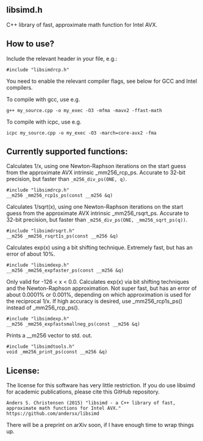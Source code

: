 libsimd.h
----------

C++ library of fast, approximate math function for Intel AVX.

How to use?
----------
Include the relevant header in your file, e.g.:

    #include "libsimdrcp.h"

You need to enable the relevant compiler flags, see below for GCC and Intel compilers.

To compile with gcc, use e.g.

    g++ my_source.cpp -o my_exec -O3 -mfma -mavx2 -ffast-math

To compile with icpc, use e.g.

    icpc my_source.cpp -o my_exec -O3 -march=core-avx2 -fma


Currently supported functions:
----------

Calculates 1/x, using one Newton-Raphson iterations on the start guess from the approximate AVX intrinsic _mm256_rcp_ps. Accurate to 32-bit precision, but faster than `_m256_div_ps(ONE, q)`.

    #include "libsimdrcp.h"
    __m256 _mm256_rcp1s_ps(const __m256 &q)

Calculates 1/sqrt(x), using one Newton-Raphson iterations on the start guess from the approximate AVX intrinsic _mm256_rsqrt_ps. Accurate to 32-bit precision, but faster than `_m256_div_ps(ONE, _mm256_sqrt_ps(q))`.

    #include "libsimdrsqrt.h"
    __m256 _mm256_rsqrt1s_ps(const __m256 &q)

Calculates exp(x) using a bit shifting technique. Extremely fast, but has an error of about 10%.

    #include "libsimdexp.h"
    __m256 _mm256_expfaster_ps(const __m256 &q)

Only valid for -126 < x < 0.0.  Calculates exp(x) via bit shifting techniques and the Newton-Raphson approximation. Not super fast, but has an error of about 0.0001% or 0.001%, depending on which approximation is used for the reciprocal 1/x. If high accuracy is desired, use _mm256_rcp1s_ps() instead of _mm256_rcp_ps().

    #include "libsimdexp.h"
    __m256 _mm256_expfastsmallneg_ps(const __m256 &q)

Prints a __m256 vector to std. out.

    #include "libsimdtools.h"
    void _mm256_print_ps(const __m256 &q)


License:
----------
The license for this software has very little restriction. If you do use libsimd for academic publications, please cite this GitHub repository. 

    Anders S. Christensen (2015) "libsimd - a C++ library of fast, approximate math functions for Intel AVX." https://github.com/andersx/libsimd

There will be a preprint on arXiv soon, if I have enough time to wrap things up.

